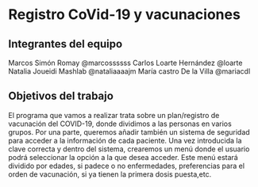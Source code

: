 # Registro CoVid-19 y vacunaciones


## Integrantes del equipo

Marcos Simón Romay @marcossssss
Carlos Loarte Hernández @loarte
Natalia Joueidi Mashlab @nataliaaaajm
María castro De la Villa @mariacdl

## Objetivos del trabajo

El programa que vamos a realizar trata sobre un plan/registro de vacunación del COVID-19, donde dividimos a las personas en varios grupos. Por una parte, queremos añadir también un sistema de seguridad para acceder a la información de cada paciente. Una vez introducida la clave correcta y dentro del sistema, crearemos un menú donde el usuario podrá seleccionar la opción a la que desea acceder. Este menú estará dividido por edades, si padece o no enfermedades, preferencias para el orden de vacunación, si ya tienen la primera dosis puesta,etc.
